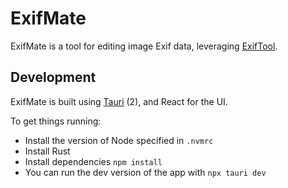 # ExifMate

ExifMate is a tool for editing image Exif data, leveraging [ExifTool](https://exiftool.org/).

## Development

ExifMate is built using [Tauri](https://tauri.app/) (2), and React for the UI.

To get things running:

* Install the version of Node specified in `.nvmrc`
* Install Rust
* Install dependencies `npm install`
* You can run the dev version of the app with `npx tauri dev`
